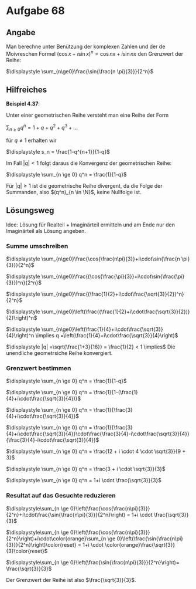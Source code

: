 # Aufgabe 68
## Angabe

Man berechne unter Benützung der komplexen Zahlen und der de Moivreschen
Formel $(\cos{x} + i \sin{x})^n = \cos{nx} + i \sin{nx}$ den Grenzwert der Reihe:

$\displaystyle \sum_{n\ge0}\frac{\sin{\frac{n \pi}{3}}}{2^n}$

## Hilfreiches

**Beispiel 4.37**:

Unter einer geometrischen Reihe versteht man eine Reihe der Form 

$\displaystyle \sum_{n \ge 0} q^n = 1 + q + q^2 + q^3 + ...$

für $q \neq 1$ erhalten wir

$\displaystyle s_n = \frac{1-q^{n+1}}{1-q}$

Im Fall $|q| < 1$ folgt daraus die Konvergenz der geometrischen Reihe:

$\displaystyle \sum_{n \ge 0} q^n =  \frac{1}{1-q}$

Für $|q| \ge 1$ ist die geometrische Reihe divergent, da die Folge der Summanden, also  $(q^n)_{n \in \N}$, keine Nullfolge ist.

## Lösungsweg

Idee: Lösung für Realteil + Imaginärteil ermitteln und am Ende nur den Imaginärteil als Lösung angeben.  

### Summe umschreiben

$\displaystyle \sum_{n\ge0}\frac{\cos{\frac{n\pi}{3}}+i\cdot\sin{\frac{n \pi}{3}}}{2^n}$

$\displaystyle \sum_{n\ge0}\frac{(\cos{\frac{\pi}{3}}+i\cdot\sin{\frac{\pi}{3}})^n}{2^n}$

$\displaystyle \sum_{n\ge0}\frac{(\frac{1}{2}+i\cdot\frac{\sqrt{3}}{2})^n}{2^n}$

$\displaystyle \sum_{n\ge0}\left(\frac{(\frac{1}{2}+i\cdot\frac{\sqrt{3}}{2})}{2}\right)^n$

$\displaystyle \sum_{n\ge0}\left(\frac{1}{4}+i\cdot\frac{\sqrt{3}}{4}\right)^n \implies q =\left(\frac{1}{4}+i\cdot\frac{\sqrt{3}}{4}\right)$

$\displaystyle |q| =\sqrt{\frac{1+3}{16}} = \frac{1}{2}  < 1 \implies$ Die unendliche geometrsiche Reihe konvergiert.

### Grenzwert bestimmen

$\displaystyle \sum_{n \ge 0} q^n =  \frac{1}{1-q}$

$\displaystyle \sum_{n \ge 0} q^n =  \frac{1}{1-(\frac{1}{4}+i\cdot\frac{\sqrt{3}}{4})}$

$\displaystyle \sum_{n \ge 0} q^n =  \frac{1}{\frac{3}{4}+i\cdot\frac{\sqrt{3}}{4}}$

$\displaystyle \sum_{n \ge 0} q^n =  \frac{1}{\frac{3}{4}+i\cdot\frac{\sqrt{3}}{4}}\cdot\frac{\frac{3}{4}-i\cdot\frac{\sqrt{3}}{4}}{\frac{3}{4}-i\cdot\frac{\sqrt{3}}{4}}$

$\displaystyle \sum_{n \ge 0} q^n =  \frac{12 + i \cdot 4 \cdot \sqrt{3}}{9 + 3}$

$\displaystyle \sum_{n \ge 0} q^n =  \frac{3 + i  \cdot \sqrt{3}}{3}$

$\displaystyle \sum_{n \ge 0} q^n =  1+i \cdot \frac{\sqrt{3}}{3}$

### Resultat auf das Gesuchte reduzieren

$\displaystyle\sum_{n \ge 0}\left(\frac{\cos{\frac{n\pi}{3}}}{2^n}+i\cdot\frac{\sin{\frac{n\pi}{3}}}{2^n}\right) = 1+i \cdot \frac{\sqrt{3}}{3}$ 

$\displaystyle\sum_{n \ge 0}\left(\frac{\cos{\frac{n\pi}{3}}}{2^n}\right)+i\cdot\color{orange}\sum_{n \ge 0}\left(\frac{\sin{\frac{n\pi}{3}}}{2^n}\right)\color{reset} = 1+i \cdot \color{orange}\frac{\sqrt{3}}{3}\color{reset}$ 

$\displaystyle\sum_{n \ge 0}\left(\frac{\sin{\frac{n\pi}{3}}}{2^n}\right)= \frac{\sqrt{3}}{3}$

Der Grenzwert der Reihe ist also $\frac{\sqrt{3}}{3}$.

